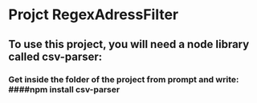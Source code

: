 # Projct RegexAdressFilter

## To use this project, you will need a node library called csv-parser:

### Get inside the folder of the project from prompt and write: ####npm install csv-parser 
